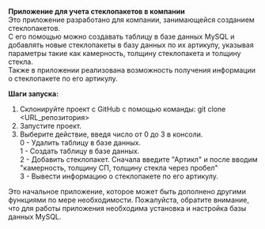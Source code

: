 **Приложение для учета стеклопакетов в компании**  
Это приложение разработано для компании, занимающейся созданием стеклопакетов.   
С его помощью можно создавать таблицу в базе данных MySQL и добавлять новые стеклопакеты в базу данных по их артикулу, указывая параметры такие как камерность, толщину стеклопакета и толщину стекла.  
Также в приложении реализована возможность получения информации о стеклопакете по его артикулу.  

**Шаги запуска:**  
 1. Склонируйте проект с GitHub с помощью команды: git clone <URL_репозитория>  
 2. Запустите проект.  
 3. Выберите действие, введя число от 0 до 3 в консоли.  
    0 - Удалить таблицу в базе данных.  
    1 - Создать таблицу в базе данных.  
    2 - Добавить стеклопакет. Сначала введите "Артикл" и после вводим "камерность, толщину СП, толщину стекла через пробел"  
    3 - Вывести информацию о стеклопакете по его артикулу.

 
Это начальное приложение, которое может быть дополнено другими функциями по мере необходимости.
Пожалуйста, обратите внимание, что для работы приложения необходима установка и настройка базы данных MySQL.

